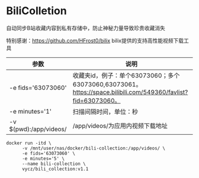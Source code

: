 # BiliColletion
自动同步B站收藏内容到私有存储中，防止神秘力量导致珍贵收藏消失

特别感谢：<https://github.com/HFrost0/bilix> bilix提供的支持高性能视频下载工具

|参数|说明|
|-|-|
|-e fids='63073060'|收藏夹id，例子：单个63073060；多个63073060,63073061。</br>https://space.bilibili.com/549360/favlist?fid=63073060。|
|-e minutes='1'|扫描间隔时间，单位：秒|
|-v $(pwd):/app/videos/ |/app/videos/为应用内视频下载地址|

```
docker run -itd \
      -v /mnt/user/nas/docker/bili-collection:/app/videos/ \
      -e fids='63073060' \
      -e minutes='5' \
      --name bili-collection \
      vycz/bili_collection:v1.1
```
